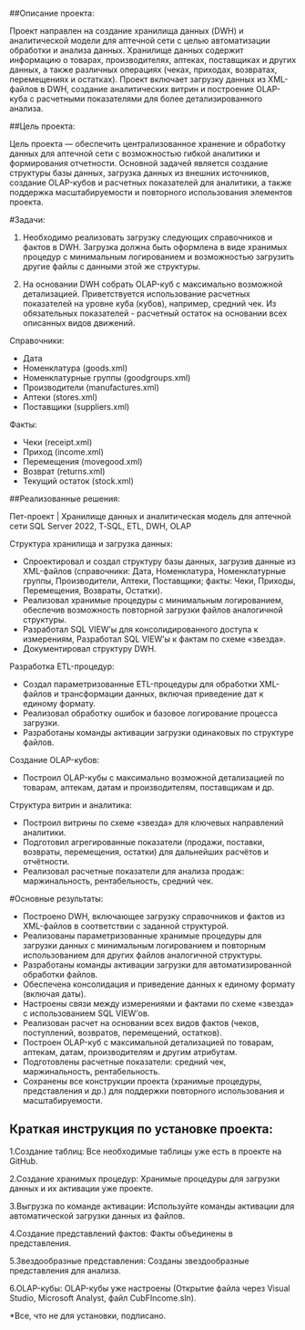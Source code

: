 ##Описание проекта:

Проект направлен на создание хранилища данных (DWH) и аналитической модели для аптечной сети с целью автоматизации обработки и анализа данных. 
Хранилище данных содержит информацию о товарах, производителях, аптеках, поставщиках и других данных, а также различных операциях (чеках, приходах, возвратах, перемещениях и остатках). 
Проект включает загрузку данных из XML-файлов в DWH, создание аналитических витрин и построение OLAP-куба с расчетными показателями для более детализированного анализа.

##Цель проекта:

Цель проекта — обеспечить централизованное хранение и обработку данных для аптечной сети с возможностью гибкой аналитики и формирования отчетности. 
Основной задачей является создание структуры базы данных, загрузка данных из внешних источников, создание OLAP-кубов и расчетных показателей для аналитики, 
а также поддержка масштабируемости и повторного использования элементов проекта.

#Задачи: 

1. Необходимо реализовать загрузку следующих справочников и фактов в DWH. Загрузка должна быть оформлена в виде хранимых процедур
с минимальным логированием и возможностью загрузить другие файлы с данными этой же структуры.

2. На основании DWH собрать OLAP-куб с максимально возможной детализацией. Приветствуется использование расчетных показателей на уровне куба (кубов), например, средний чек. Из обязательных показателей - 
расчетный остаток на основании всех описанных видов движений.

Справочники:
- Дата
- Номенклатура (goods.xml)
- Номенклатурные группы (goodgroups.xml)
- Производители (manufactures.xml)
- Аптеки (stores.xml)
- Поставщики (suppliers.xml)

Факты:
- Чеки (receipt.xml)
- Приход (income.xml)
- Перемещения (movegood.xml)
- Возврат (returns.xml)
- Текущий остаток (stock.xml)

##Реализованные решения:

Пет-проект | Хранилище данных и аналитическая модель для аптечной сети
SQL Server 2022, T‑SQL, ETL, DWH, OLAP

Структура хранилища и загрузка данных:
- Спроектировал и создал структуру базы данных, загрузив данные из XML-файлов (справочники: Дата, Номенклатура, Номенклатурные группы, Производители, Аптеки, Поставщики; факты: Чеки, Приходы, Перемещения, Возвраты, Остатки).
- Реализовал хранимые процедуры с минимальным логированием, обеспечив возможность повторной загрузки файлов аналогичной структуры.
- Разработал SQL VIEW’ы для консолидированного доступа к измерениям, Разработал SQL VIEW’ы к фактам по схеме «звезда».
- Документировал структуру DWH. 

Разработка ETL-процедур:
- Создал параметризованные ETL-процедуры для обработки XML-файлов и трансформации данных, включая приведение дат к единому формату.
- Реализовал обработку ошибок и базовое логирование процесса загрузки.
- Разработаны команды активации загрузки одинаковых по структуре файлов.

Создание OLAP-кубов:
- Построил OLAP-кубы с максимально возможной детализацией по товарам, аптекам, датам и производителям, поставщикам и др.

Структура витрин и аналитика:
- Построил витрины по схеме «звезда» для ключевых направлений аналитики.
- Подготовил агрегированные показатели (продажи, поставки, возвраты, перемещения, остатки) для дальнейших расчётов и отчётности.
- Реализовал расчетные показатели для анализа продаж: маржинальность, рентабельность, средний чек.

#Основные результаты:
- Построено DWH, включающее загрузку справочников и фактов из XML-файлов в соответствии с заданной структурой.
- Реализованы параметризованные хранимые процедуры для загрузки данных с минимальным логированием и повторным использованием для других файлов аналогичной структуры.
- Разработаны команды активации загрузки для автоматизированной обработки файлов.
- Обеспечена консолидация и приведение данных к единому формату (включая даты).
- Настроены связи между измерениями и фактами по схеме «звезда» с использованием SQL VIEW’ов.
- Реализован расчет на основании всех видов фактов (чеков, поступлений, возвратов, перемещений, остатков).
- Построен OLAP-куб с максимальной детализацией по товарам, аптекам, датам, производителям и другим атрибутам.
- Подготовлены расчетные показатели: средний чек, маржинальность, рентабельность.
- Сохранены все конструкции проекта (хранимые процедуры, представления и др.) для поддержки повторного использования и масштабируемости.

## Краткая инструкция по установке проекта:

1.Создание таблиц: Все необходимые таблицы уже есть в проекте на GitHub.

2.Создание хранимых процедур: Хранимые процедуры для загрузки данных и их активации уже проекте.

3.Выгрузка по команде активации: Используйте команды активации для автоматической загрузки данных из файлов.

4.Создание представлений фактов: Факты объединены в представления.

5.Звездообразные представления: Созданы звездообразные представления для анализа.

6.OLAP-кубы: OLAP-кубы уже настроены (Открытие файла через Visual Studio, Microsoft Analyst, файл CubFIncome.sln).

*Все, что не для установки, подписано. 

